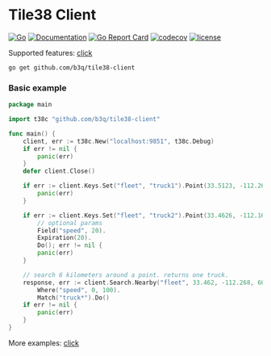 # Tile38 Client
[![Go](https://github.com/b3q/tile38-client/workflows/Go/badge.svg)](https://github.com/b3q/tile38-client/actions)
[![Documentation](https://pkg.go.dev/badge/github.com/b3q/tile38-client)](https://pkg.go.dev/github.com/b3q/tile38-client?tab=doc)
[![Go Report Card](https://goreportcard.com/badge/github.com/b3q/tile38-client)](https://goreportcard.com/report/github.com/b3q/tile38-client)
[![codecov](https://codecov.io/gh/b3q/tile38-client/branch/master/graph/badge.svg)](https://codecov.io/gh/b3q/tile38-client)
[![license](https://img.shields.io/github/license/b3q/tile38-client.svg)](https://github.com/b3q/tile38-client/blob/master/LICENSE)

Supported features: [click](TODO.md)

```
go get github.com/b3q/tile38-client
```

### Basic example

```go
package main

import t38c "github.com/b3q/tile38-client"

func main() {
	client, err := t38c.New("localhost:9851", t38c.Debug)
	if err != nil {
		panic(err)
	}
	defer client.Close()

	if err := client.Keys.Set("fleet", "truck1").Point(33.5123, -112.2693).Do(); err != nil {
		panic(err)
	}

	if err := client.Keys.Set("fleet", "truck2").Point(33.4626, -112.1695).
		// optional params
		Field("speed", 20).
		Expiration(20).
		Do(); err != nil {
		panic(err)
	}

	// search 6 kilometers around a point. returns one truck.
	response, err := client.Search.Nearby("fleet", 33.462, -112.268, 6000).
		Where("speed", 0, 100).
		Match("truck*").Do()
	if err != nil {
		panic(err)
	}
}
```
More examples: [click](examples)